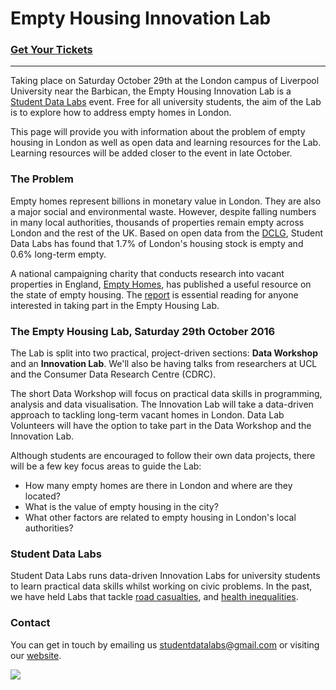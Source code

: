 # Empty Housing Innovation Lab

### [Get Your Tickets](https://www.eventbrite.co.uk/e/empty-housing-innovation-lab-tickets-27443479185)
---
Taking place on Saturday October 29th at the London campus of Liverpool University near the Barbican, the Empty Housing Innovation Lab is a [Student Data Labs](https://studentdatalabs.com) event. Free for all university students, the aim of the Lab is to explore how to address empty homes in London.

This page will provide you with information about the problem of empty housing in London as well as open data and learning resources for the Lab. Learning resources will be added closer to the event in late October.

### The Problem
Empty homes represent billions in monetary value in London. They are also a major social and environmental waste. However, despite falling numbers in many local authorities, thousands of properties remain empty across London and the rest of the UK. Based on open data from the [DCLG](https://www.gov.uk/government/statistical-data-sets/live-tables-on-dwelling-stock-including-vacants), Student Data Labs has found that 1.7% of London's housing stock is empty and 0.6% long-term empty.

A national campaigning charity that conducts research into vacant properties in England, [Empty Homes](http://www.emptyhomes.com/), has published a useful resource on the state of empty housing. The [report](http://www.emptyhomes.com/wp-content/uploads/2011/05/Empty-Homes-in-England-Final-September-2016.pdf) is essential reading for anyone interested in taking part in the Empty Housing Lab.

### The Empty Housing Lab, Saturday 29th October 2016
The Lab is split into two practical, project-driven sections: <b>Data Workshop</b> and an <b>Innovation Lab</b>. We'll also be having talks from researchers at UCL and the Consumer Data Research Centre (CDRC).

The short Data Workshop will focus on practical data skills in programming, analysis and data visualisation. The Innovation Lab will take a data-driven approach to tackling long-term vacant homes in London. Data Lab Volunteers will have the option to take part in the Data Workshop and the Innovation Lab.

Although students are encouraged to follow their own data projects, there will be a few key focus areas to guide the Lab:
+ How many empty homes are there in London and where are they located?
+ What is the value of empty housing in the city?
+ What other factors are related to empty housing in London's local authorities?

### Student Data Labs
Student Data Labs runs data-driven Innovation Labs for university students to learn practical data skills whilst working on civic problems. In the past, we have held Labs that tackle [road casualties](https://github.com/StudentDataLabs/VisionZeroInnovationLab), and [health inequalities](https://github.com/StudentDataLabs/HealthInnovationLab). 

### Contact
You can get in touch by emailing us <u>studentdatalabs@gmail.com</u> or visiting our [website](https://studentdatalabs.com).

![](https://studentdatalabs.files.wordpress.com/2016/01/newlogo4-e1460235034568.png)
